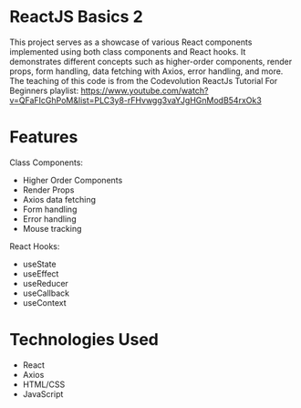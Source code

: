 # ReactJS Basics 2
This project serves as a showcase of various React components implemented using both class components and React hooks. It demonstrates different concepts such as higher-order components, render props, form handling, data fetching with Axios, error handling, and more.
The teaching of this code is from the Codevolution ReactJs Tutorial For Beginners playlist:
https://www.youtube.com/watch?v=QFaFIcGhPoM&list=PLC3y8-rFHvwgg3vaYJgHGnModB54rxOk3

# Features
Class Components:
- Higher Order Components
- Render Props
- Axios data fetching
- Form handling
- Error handling
- Mouse tracking

React Hooks:
- useState
- useEffect
- useReducer
- useCallback
- useContext

# Technologies Used
- React
- Axios
- HTML/CSS
- JavaScript

